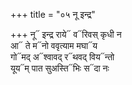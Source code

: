 +++
title = "०५ नू इन्द्र"

+++
नू᳓ इन्द्र राये᳓ व᳓रिवस् कृधी न  
आ᳓ ते म᳓नो ववृत्याम मघा᳓य  
गो᳓मद् अ᳓श्वावद् र᳓थवद् विय᳓न्तो  
यूय᳓म् पात सुअस्ति᳓भिः स᳓दा नः